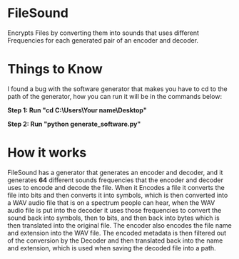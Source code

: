 # **FileSound**
Encrypts Files by converting them into sounds that uses different Frequencies for each generated pair of an encoder and decoder.

# **Things to Know**
I found a bug with the software generator that makes you have to cd to the path of the generator,
how you can run it will be in the commands below:

**Step 1: Run "cd C:\Users\Your name\Desktop"**

**Step 2: Run "python generate_software.py"**


# **How it works**

FileSound has a generator that generates an encoder and decoder, and it generates **64** different sounds frequencies 
that the encoder and decoder uses to encode and decode the file.
When it Encodes a file it converts the file into bits and then converts it into symbols, 
which is then converted into a WAV audio file that is on a spectrum people can hear, when the WAV audio file is
put into the decoder it uses those frequencies to convert the sound back into symbols, then to bits,
and then back into bytes which is then translated into the original file.
The encoder also encodes the file name and extension into the WAV file. The encoded metadata is then filtered out
of the conversion by the Decoder and then translated back into the name and extension,
which is used when saving the decoded file into a path.
